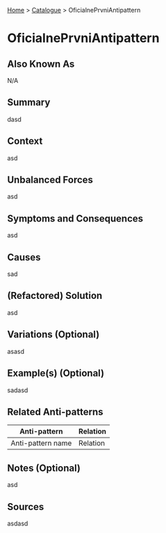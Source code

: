 [Home](../README.md) > [Catalogue](../Antipatterns_catalogue.md) > OficialnePrvniAntipattern


# OficialnePrvniAntipattern

## Also Known As

N/A

## Summary

dasd

## Context

asd

## Unbalanced Forces

asd

## Symptoms and Consequences

asd

## Causes

sad

## (Refactored) Solution

asd

## Variations (Optional)

asasd

## Example(s) (Optional)

sadasd

## Related Anti-patterns

|Anti-pattern|Relation|
|---|---|
|Anti-pattern name|Relation


## Notes (Optional)

asd

## Sources

asdasd
